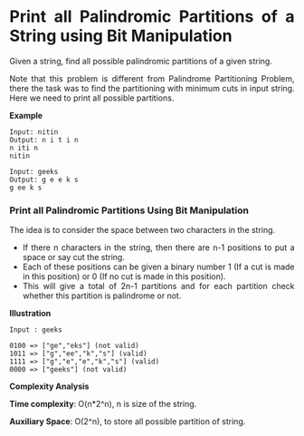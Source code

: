 <div align="justify">

# Print all Palindromic Partitions of a String using Bit Manipulation

Given a string, find all possible palindromic partitions of a given string.

Note that this problem is different from Palindrome Partitioning Problem, there the task was to find the partitioning with minimum cuts in input string. Here we need to print all possible partitions.

__Example__

```
Input: nitin
Output: n i t i n
n iti n
nitin

Input: geeks
Output: g e e k s
g ee k s
```

### Print all Palindromic Partitions Using Bit Manipulation

The idea is to consider the space between two characters in the string.

- If there n characters in the string, then there are n-1 positions to put a space or say cut the string.
- Each of these positions can be given a binary number 1 (If a cut is made in this position) or 0 (If no cut is made in this position).
- This will give a total of 2n-1 partitions and for each partition check whether this partition is palindrome or not.

__Illustration__

```
Input : geeks

0100 => ["ge","eks"] (not valid)
1011 => ["g","ee","k","s"] (valid)
1111 => ["g","e","e","k","s"] (valid)
0000 => ["geeks"] (not valid)
```

__Complexity Analysis__

__Time complexity__: O(n*2^n), n is size of the string.

__Auxiliary Space__: O(2^n), to store all possible partition of string.

</div>